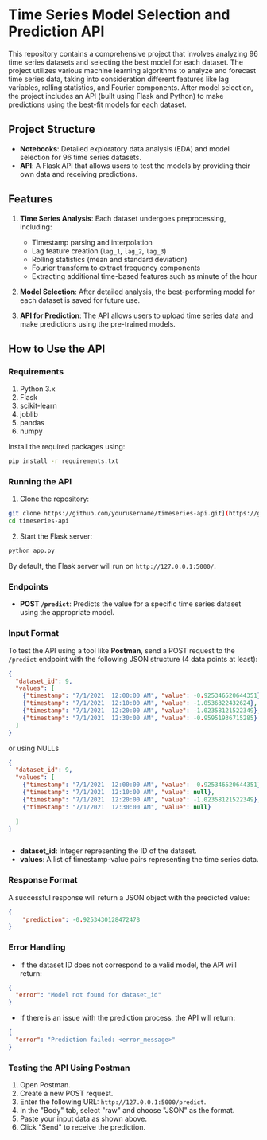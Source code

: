 
# Time Series Model Selection and Prediction API

This repository contains a comprehensive project that involves analyzing 96 time series datasets and selecting the best model for each dataset. The project utilizes various machine learning algorithms to analyze and forecast time series data, taking into consideration different features like lag variables, rolling statistics, and Fourier components. After model selection, the project includes an API (built using Flask and Python) to make predictions using the best-fit models for each dataset.

## Project Structure

- **Notebooks**: Detailed exploratory data analysis (EDA) and model selection for 96 time series datasets.
- **API**: A Flask API that allows users to test the models by providing their own data and receiving predictions.

## Features

1. **Time Series Analysis**: Each dataset undergoes preprocessing, including:
   - Timestamp parsing and interpolation
   - Lag feature creation (`lag_1`, `lag_2`, `lag_3`)
   - Rolling statistics (mean and standard deviation)
   - Fourier transform to extract frequency components
   - Extracting additional time-based features such as minute of the hour

2. **Model Selection**: After detailed analysis, the best-performing model for each dataset is saved for future use.

3. **API for Prediction**: The API allows users to upload time series data and make predictions using the pre-trained models.

## How to Use the API

### Requirements

1. Python 3.x
2. Flask
3. scikit-learn
4. joblib
5. pandas
6. numpy

Install the required packages using:
```bash
pip install -r requirements.txt
```

### Running the API

1. Clone the repository:
```bash
git clone https://github.com/yourusername/timeseries-api.git](https://github.com/tnen128/Time_Series_Task.git
cd timeseries-api
```

2. Start the Flask server:
```bash
python app.py
```

By default, the Flask server will run on `http://127.0.0.1:5000/`.

### Endpoints

- **POST `/predict`**: Predicts the value for a specific time series dataset using the appropriate model.

### Input Format

To test the API using a tool like **Postman**, send a POST request to the `/predict` endpoint with the following JSON structure (4 data points at least):

```json
{
  "dataset_id": 9,
  "values": [
    {"timestamp": "7/1/2021  12:00:00 AM", "value": -0.925346520644351},
    {"timestamp": "7/1/2021  12:10:00 AM", "value": -1.0536322432624},
    {"timestamp": "7/1/2021  12:20:00 AM", "value": -1.02358121522349},
    {"timestamp": "7/1/2021  12:30:00 AM", "value": -0.95951936715285}
  ]
}
```
or using NULLs

```json
{
  "dataset_id": 9,
  "values": [
    {"timestamp": "7/1/2021  12:00:00 AM", "value": -0.925346520644351},
    {"timestamp": "7/1/2021  12:10:00 AM", "value": null},
    {"timestamp": "7/1/2021  12:20:00 AM", "value": -1.02358121522349},
    {"timestamp": "7/1/2021  12:30:00 AM", "value": null}

  ]
}



```

- **dataset_id**: Integer representing the ID of the dataset.
- **values**: A list of timestamp-value pairs representing the time series data.

### Response Format

A successful response will return a JSON object with the predicted value:
```json
{
    "prediction": -0.9253430128472478
}
```

### Error Handling

- If the dataset ID does not correspond to a valid model, the API will return:
```json
{
  "error": "Model not found for dataset_id"
}
```

- If there is an issue with the prediction process, the API will return:
```json
{
  "error": "Prediction failed: <error_message>"
}
```

### Testing the API Using Postman

1. Open Postman.
2. Create a new POST request.
3. Enter the following URL: `http://127.0.0.1:5000/predict`.
4. In the "Body" tab, select "raw" and choose "JSON" as the format.
5. Paste your input data as shown above.
6. Click "Send" to receive the prediction.
